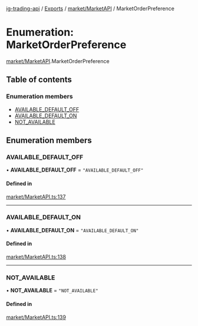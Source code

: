 [ig-trading-api](../README.md) / [Exports](../modules.md) / [market/MarketAPI](../modules/market_MarketAPI.md) / MarketOrderPreference

# Enumeration: MarketOrderPreference

[market/MarketAPI](../modules/market_MarketAPI.md).MarketOrderPreference

## Table of contents

### Enumeration members

- [AVAILABLE_DEFAULT_OFF](market_MarketAPI.MarketOrderPreference.md#available_default_off)
- [AVAILABLE_DEFAULT_ON](market_MarketAPI.MarketOrderPreference.md#available_default_on)
- [NOT_AVAILABLE](market_MarketAPI.MarketOrderPreference.md#not_available)

## Enumeration members

### AVAILABLE_DEFAULT_OFF

• **AVAILABLE_DEFAULT_OFF** = `"AVAILABLE_DEFAULT_OFF"`

#### Defined in

[market/MarketAPI.ts:137](https://github.com/bennycode/ig-trading-api/blob/98182c7/src/market/MarketAPI.ts#L137)

---

### AVAILABLE_DEFAULT_ON

• **AVAILABLE_DEFAULT_ON** = `"AVAILABLE_DEFAULT_ON"`

#### Defined in

[market/MarketAPI.ts:138](https://github.com/bennycode/ig-trading-api/blob/98182c7/src/market/MarketAPI.ts#L138)

---

### NOT_AVAILABLE

• **NOT_AVAILABLE** = `"NOT_AVAILABLE"`

#### Defined in

[market/MarketAPI.ts:139](https://github.com/bennycode/ig-trading-api/blob/98182c7/src/market/MarketAPI.ts#L139)
